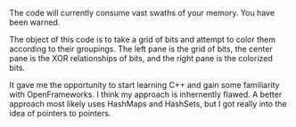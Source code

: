 The code will currently consume vast swaths of your memory. You have been warned.

The object of this code is to take a grid of bits and attempt to color them according to their groupings. The left pane is the grid of bits, the center pane is the XOR relationships of bits, and the right pane is the colorized bits.

It gave me the opportunity to start learning C++ and gain some familiarity with OpenFrameworks. I think my approach is inhernently flawed. A better approach most likely uses HashMaps and HashSets, but I got really into the idea of pointers to pointers.
